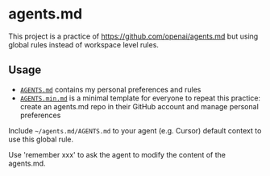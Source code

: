 # agents.md

This project is a practice of https://github.com/openai/agents.md but using global rules instead of workspace level rules.

## Usage

- [`AGENTS.md`](AGENTS.md) contains my personal preferences and rules
- [`AGENTS.min.md`](AGENTS.min.md) is a minimal template for everyone to repeat this practice: create an agents.md repo in their GitHub account and manage personal preferences

Include `~/agents.md/AGENTS.md` to your agent (e.g. Cursor) default context to use this global rule.

Use 'remember xxx' to ask the agent to modify the content of the agents.md.
